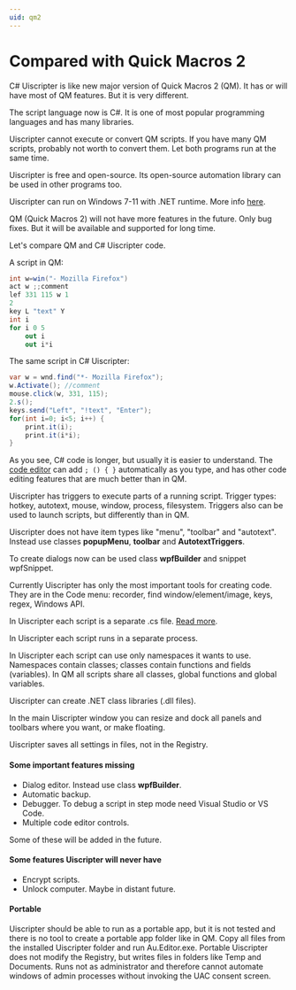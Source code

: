 ```yaml
---
uid: qm2
---
```


# Compared with Quick Macros 2
C# Uiscripter is like new major version of Quick Macros 2 (QM). It has or will have most of QM features. But it is very different.

The script language now is C#. It is one of most popular programming languages and has many libraries.

Uiscripter cannot execute or convert QM scripts. If you have many QM scripts, probably not worth to convert them. Let both programs run at the same time.

Uiscripter is free and open-source. Its open-source automation library can be used in other programs too.

Uiscripter can run on Windows 7-11 with .NET runtime. More info [here](xref:index).

QM (Quick Macros 2) will not have more features in the future. Only bug fixes. But it will be available and supported for long time.

Let's compare QM and C# Uiscripter code.

A script in QM:
```csharp
int w=win("- Mozilla Firefox")
act w ;;comment
lef 331 115 w 1
2
key L "text" Y
int i
for i 0 5
	out i
	out i*i
```

The same script in C# Uiscripter:
```csharp
var w = wnd.find("*- Mozilla Firefox");
w.Activate(); //comment
mouse.click(w, 331, 115);
2.s();
keys.send("Left", "!text", "Enter");
for(int i=0; i<5; i++) {
	print.it(i);
	print.it(i*i);
}
```

As you see, C# code is longer, but usually it is easier to understand. The [code editor](xref:code_editor) can add `; () { }` automatically as you type, and has other code editing features that are much better than in QM.

Uiscripter has triggers to execute parts of a running script. Trigger types: hotkey, autotext, mouse, window, process, filesystem. Triggers also can be used to launch scripts, but differently than in QM.

Uiscripter does not have item types like "menu", "toolbar" and "autotext". Instead use classes **popupMenu**, **toolbar** and **AutotextTriggers**.

To create dialogs now can be used class **wpfBuilder** and snippet wpfSnippet.

Currently Uiscripter has only the most important tools for creating code. They are in the Code menu: recorder, find window/element/image, keys, regex, Windows API.

In Uiscripter each script is a separate .cs file. [Read more](xref:Uiscripter).

In Uiscripter each script runs in a separate process.

In Uiscripter each script can use only namespaces it wants to use. Namespaces contain classes; classes contain functions and fields (variables). In QM all scripts share all classes, global functions and global variables.

Uiscripter can create .NET class libraries (.dll files).

In the main Uiscripter window you can resize and dock all panels and toolbars where you want, or make floating.

Uiscripter saves all settings in files, not in the Registry.

#### Some important features missing
- Dialog editor. Instead use class **wpfBuilder**.
- Automatic backup.
- Debugger. To debug a script in step mode need Visual Studio or VS Code.
- Multiple code editor controls.

Some of these will be added in the future.

#### Some features Uiscripter will never have
- Encrypt scripts.
- Unlock computer. Maybe in distant future.

#### Portable
Uiscripter should be able to run as a portable app, but it is not tested and there is no tool to create a portable app folder like in QM. Copy all files from the installed Uiscripter folder and run Au.Editor.exe. Portable Uiscripter does not modify the Registry, but writes files in folders like Temp and Documents. Runs not as administrator and therefore cannot automate windows of admin processes without invoking the UAC consent screen.

